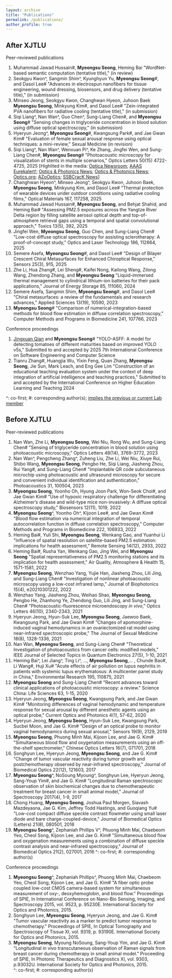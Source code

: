 ```yaml
---
layout: archive
title: "Publications"
permalink: /publications/
author_profile: true
---
```



After XJTLU
------
Peer-reviewed publications
1. Muhammad Jawad Hussain#, **Myeongsu Seong**, Heming Bai  "WordNet-based semantic computation (tentative title)," (in review)    
1. Seokgyu Kwon^, Sangmin Shim^, Kyunghyun Yu, **Myeongsu Seong**#, and Dasol Lee# "Advances in electrospun nanofibers for tissue engineering, wound dressing, biosensors, and drug delivery (tentative title)," (in submission)   
1. Minseo Jeong, Seokgyu Kwon, Changhwan Hyeon, Juhoon Baek **Myeongsu Seong**, Minkyung Kim#, and Dasol Lee# "Zein-integrated PVA nanofibers for radiative cooling (tentative title)," (in submission)   
1. Siqi Liang^, Nan Wan^, Guo Chen^, Sung-Liang Chen#, and **Myeongsu Seong**# "Sensing changes in triglyceride concentration in blood solution using diffuse optical spectroscopy," (in submission)   
1. Hyeryun Jeong^, **Myeongsu Seong**#, Kwangsung Park#, and Jae Gwan Kim# "Evaluation of female sexual arousal response using optical techniques: a mini-review," Sexual Medicine (in revision)   
1. Siqi Liang^, Nan Wan^, Wenxuan Pi^, Ke Zhang, Jingfei Wen, and Sung-Liang Chen#, **Myeongsu Seong**# "Photoacoustic microscopy for visualization of stents in multiple scenarios," Optics Letters 50(15) 4722-4725, 2025 \[Highlited in the media: [Optica Newsroom](https://www.optica.org/about/newsroom/news_releases/2025/noninvasive_stent_imaging_powered_by_light_and_sound/); [AAAS Eurekalert!](https://www.eurekalert.org/news-releases/1092525); [Optics & Photonics News](https://www.optica-opn.org/home/newsroom/2025/july/monitoring_stents_through_skin/); [Optics & Photonics News](https://www.optica-opn.org/home/newsroom/2025/july/monitoring_stents_through_skin/); [Optics.org](https://optics.org/news/16/7/51); [AZoOptics](https://www.azooptics.com/News.aspx?newsID=30437); [SSBCracK News](https://news.ssbcrack.com/revolutionary-imaging-technique-allows-noninvasive-monitoring-of-stents-through-skin/)\]   
1. Changhwan Hyeon^, Minseo Jeong^, Seokgyu Kwon, Juhoon Baek, **Myeongsu Seong**, Minkyung Kim, and Dasol Lee# "Thermal protection of wearable devices under outdoor conditions using radiative cooling films," Optical Materials 167, 117258, 2025     
1. Muhammad Jawad Hussain#, **Myeongsu Seong**, and Behjat Shahid, and Heming Bai# "Assessing PM2.5 exposures across the Yangtze River Delta region by filling satellite aerosol optical depth and top-of-atmosphere retrieval gaps using a temporal and spatial convolutional approach," Toxics 13(5), 392, 2025      
1. Jingfei Wen, **Myeongsu Seong**, Guo Chen, and Sung-Liang Chen# "Low-cost diffuse optical spectroscopy for assisting sclerotherapy: A proof-of-concept study," Optics and Laser Technology 186, 112664, 2025       
1. Semere Asefa, **Myeongsu Seong**#, and Dasol Lee# "Design of Bilayer Crescent Chiral Metasurfaces for Enhanced Chiroptical Response," Sensors 25(3), 915, 2025   
1. Zhe Li, Hua Zhang#, Lei Sheng#, Kaifei Nong, Kailong Wang, Zilong Wang, Zhendong Zhang, and **Myeongsu Seong** "Liquid-immersed thermal management to cylindrical lithium-ion batteries for their pack applications," Journal of Energy Storage 85, 111060, 2024
1. Semere Asefa, Sangmin Shim, **Myeongsu Seong**#, and Dasol Lee# "Chiral metasurfaces: a review of the fundamentals and research advances," Applied Sciences 13(19), 10590, 2023
1. **Myeongsu Seong**# "Comparison of numerical-integration-based methods for blood flow estimation in diffuse correlation spectroscopy," Computer Methods and Programs in Biomedicine 241, 107766, 2023


Conference proceedings   
1. <ins>Jingxuan Qian</ins> and **Myeongsu Seong**# "YOLO-ASFF: A model for detecting tomatoes of different maturities based on improved YOLO v5s," Submitted to and accepted by 2025 7th International Conference on Software Engineering and Computer Science    
1. Tianru Zhang#, Huangjia Wu, Yixin Feng, Quan Zhang, **Myeongsu Seong**, Jie Sun, Mark Leach, and Eng Gee Lim "Construction of an educational teaching evaluation system under the context of deep integration of artificial intelligence and teaching practices," Submitted to and accepted by the International Conference on Higher Education Learning and Teaching 2024      

^: co-first; #: corresponding author(s); <ins>implies the previous or current Lab member</ins>    

Before XJTLU
------
Peer-reviewed publications
1. Nan Wan, Zhe Li, **Myeongsu Seong**, Wei Niu, Rong Wu, and Sung-Liang Chen# "Sensing of triglyceride concentration in blood solution using photoacoustic microscopy," Optics Letters 48(14), 3769-3772, 2023
1. Nan Wan^, Pengcheng Zhang^, Zuheng Liu, Zhe Li, Wei Niu, Xiuye Rui, Shibo Wang, **Myeongsu Seong**, Pengbo He, Siqi Liang, Jiasheng Zhou, Rui Yang#, and Sung-Liang Chen# "Implantable QR code subcutaneous microchip using photoacoustic and ultrasound microscopy for secure and convenient individual identification and authentication," Photoacoustics 31, 100504, 2023
1. **Myeongsu Seong**, Yoonho Oh, Hyung Joon Park, Won-Seok Choi#, and Jae Gwan Kim# "Use of hypoxic respiratory challenge for differentiating Alzheimer’s disease and wild-type mice non-invasively: A diffuse optical spectroscopy study," Biosensors 12(11), 1019, 2022
1. **Myeongsu Seong**^, Yoonho Oh^, Kijoon Lee#, and Jae Gwan Kim# "Blood flow estimation via numerical integration of temporal autocorrelation function in diffuse correlation spectroscopy," Computer Methods and Programs in Biomedicine 222, 106933, 2022
1. Heming Bai#, Yuli Shi, **Myeongsu Seong**, Wenkang Gao, and Yuanhui Li "Influence of spatial resolution on satellite-based PM2.5 estimation: implications for health assessment," Remote Sensing 14(12), 2933, 2022
1. Heming Bai#, Rusha Yan, Wenkang Gao, Jing Wei, and **Myeongsu Seong** "Spatial representativeness of PM2.5 monitoring stations and its implication for health assessment," Air Quality, Atmosphere & Health 15, 1571-1581, 2022
1. **Myeongsu Seong**, Wenzhao Yang, Yujie Han, Jiasheng Zhou, Lili Jing, and Sung-Liang Chen# "Investigation of nonlinear photoacoustic microscopy using a low-cost infrared lamp," Journal of Biophotonics 15(4), e20210301222, 2022
1. Wenzhao Yang, Jiasheng Zhou, Weihao Shao, **Myeongsu Seong**, Pengbo He, Zhanhong Ye, Zhendong Guo, Lili Jing, and Sung-Liang Chen# "Photoacoustic-fluorescence microendoscopy *in vivo*," Optics Letters 46(10), 2340-2343, 2021
1. Hyeryun Jeong, Hyun-Suk Lee, **Myeongsu Seong**, Jaewoo Baek, Kwangsung Park, and Jae Gwan Kim# "Changes of apomorphine-induced vaginal hemodynamics in an ovariectomized rat model using near-infrared spectroscopic probe," The Journal of Sexual Medicine 18(8), 1328-1336, 2021
1. Nan Wan, **Myeongsu Seong**, and Sung-Liang Chen# "Theoretical Investigation of photoacoustics from cancer cells: modified models," IEEE Journal of Selected Topics in Quantum Electronics 27(5), 1-10, 2021
1. Heming Bai^, Lei Jiang^, Ting Li^, ..., **Myeongsu Seong**,... , Chunde Bao#, Li Wang#, Huji Xu# "Acute effects of air pollution on lupus nephritis in patients with systemic lupus erythematosus: A multicenter panel study in China," Environmental Research 195, 110875, 2021
1. **Myeongsu Seong** and Sung-Liang Chen# "Recent advances toward clinical applications of photoacoustic microscopy: a review." Science China: Life Sciences 63, 1-15, 2020
1. Hyeryun Jeong, **Myeongsu Seong**, Kwangsung Park, and Jae Gwan Kim# "Monitoring differences of vaginal hemodynamic and temperature response for sexual arousal by different anesthetic agents using an optical probe," Current Optics and Photonics 4(1), 57-62, 2020
1. Hyeryun Jeong, **Myeongsu Seong**, Hyun-Suk Lee, Kwangsung Park, Sucbei Moon, and Jae G. Kim# "Design of an optical probe to monitor vaginal hemodynamics during sexual arousal," Sensors 19(9), 2129, 2019
1. **Myeongsu Seong**, Phuong Minh Mai, Kijoon Lee, and Jae G. Kim# "Simultaneous blood flow and oxygenation measurements using an off-the-shelf spectrometer," Chinese Optics Letters 16(7), 071701, 2018
1. Songhyun Lee, Hyeryun Jeong, **Myeongsu Seong**, and Jae G. Kim# "Change of tumor vascular reactivity during tumor growth and postchemotherapy observed by near-infrared spectroscopy," Journal of Biomedical Optics 22(12), 121603, 2017
1. **Myeongsu Seong**^, NoSoung Myoung^, Songhyun Lee, Hyeryun Jeong, Sang-Youp Yim#, and Jae G. Kim# "Longitudinal Raman spectroscopic observation of skin biochemical changes due to chemotherapeutic treatment for breast cancer in small animal model," Journal of Spectroscopy 2017(4), 1-9, 2017
1. Chong Huang, **Myeongsu Seong**, Joshua Paul Morgen, Siavash Mazdeyasna, Jae G. Kim, Jeffrey Todd Hastings, and Guoqiang Yu# "Low-cost compact diffuse speckle contrast flowmeter using small laser diode and bare charge-coupled-device," Journal of Biomedical Optics (Letters) 21(8), 080501, 2016
1. **Myeongsu Seong**^, Zephaniah Phillips V^, Phuong Minh Mai, Chaebeom Yeo, Cheol Song, Kijoon Lee, and Jae G. Kim# "Simultaneous blood flow and oxygenation measurements using a combination of diffuse speckle contrast analysis and near-infrared spectroscopy," Journal of Biomedical Optics 21(2), 027001, 2016
^: co-first; #: corresponding author(s)

Conference proceedings
1. **Myeongsu Seong**^, Zephaniah Phillips^, Phuong Minh Mai, Chaebeom Yeo, Cheol Song, Kijoon Lee, and Jae G. Kim# "A fiber optic probe coupled low-cost CMOS camera-based system for simultaneous measurement of oxy-, deoxyhemoglobin, and blood flow." Proceedings of SPIE, In International Conference on Nano-Bio Sensing, Imaging, and Spectroscopy 2015, vol. 9523, p. 95230E. International Society for Optics and Photonics, 2015.
1. Songhyun Lee, **Myeongsu Seong**, Hyeryun Jeong, and Jae G. Kim# "Tumor vascular reactivity as a marker to predict tumor response to chemotherapy." Proceedings of SPIE, In Optical Tomography and Spectroscopy of Tissue XI, vol. 9319, p. 93190E. International Society for Optics and Photonics, 2015.
1. **Myeongsu Seong**, Myoung NoSoung, Sang-Youp Yim, and Jae G. Kim# "Longitudinal in vivo transcutaneous observation of Raman signals from breast cancer during chemotherapy in small animal model." Proceeding of SPIE, In Photonic Therapeutics and Diagnostics XI, vol. 9303, p.93032U. International Society for Optics and Photonics, 2015.  
^: co-first; #: corresponding author(s)
